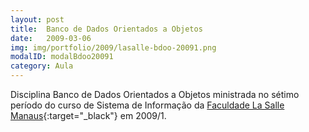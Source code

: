 ```yaml
---
layout: post
title:  Banco de Dados Orientados a Objetos
date:   2009-03-06
img: img/portfolio/2009/lasalle-bdoo-20091.png
modalID: modalBdoo20091
category: Aula
---
```


Disciplina Banco de Dados Orientados a Objetos ministrada no sétimo período do curso de Sistema de Informação da [Faculdade La Salle Manaus][lasalle]{:target="_black"} em 2009/1.

[lasalle]: http://lasalle.edu.br/faculdade/manaus/
